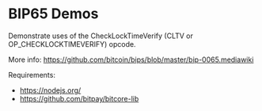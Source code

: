 # BIP65 Demos

Demonstrate uses of the CheckLockTimeVerify (CLTV or OP_CHECKLOCKTIMEVERIFY) opcode.

More info: https://github.com/bitcoin/bips/blob/master/bip-0065.mediawiki

Requirements:
- https://nodejs.org/
- https://github.com/bitpay/bitcore-lib

